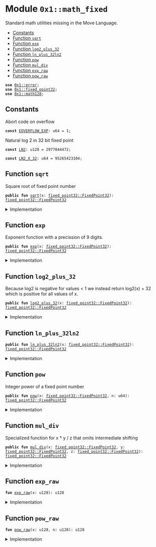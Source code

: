 
<a id="0x1_math_fixed"></a>

# Module `0x1::math_fixed`

Standard math utilities missing in the Move Language.


-  [Constants](#@Constants_0)
-  [Function `sqrt`](#0x1_math_fixed_sqrt)
-  [Function `exp`](#0x1_math_fixed_exp)
-  [Function `log2_plus_32`](#0x1_math_fixed_log2_plus_32)
-  [Function `ln_plus_32ln2`](#0x1_math_fixed_ln_plus_32ln2)
-  [Function `pow`](#0x1_math_fixed_pow)
-  [Function `mul_div`](#0x1_math_fixed_mul_div)
-  [Function `exp_raw`](#0x1_math_fixed_exp_raw)
-  [Function `pow_raw`](#0x1_math_fixed_pow_raw)


<pre><code><b>use</b> <a href="../../move-stdlib/doc/error.md#0x1_error">0x1::error</a>;
<b>use</b> <a href="../../move-stdlib/doc/fixed_point32.md#0x1_fixed_point32">0x1::fixed_point32</a>;
<b>use</b> <a href="math128.md#0x1_math128">0x1::math128</a>;
</code></pre>



<a id="@Constants_0"></a>

## Constants


<a id="0x1_math_fixed_EOVERFLOW_EXP"></a>

Abort code on overflow


<pre><code><b>const</b> <a href="math_fixed.md#0x1_math_fixed_EOVERFLOW_EXP">EOVERFLOW_EXP</a>: u64 = 1;
</code></pre>



<a id="0x1_math_fixed_LN2"></a>

Natural log 2 in 32 bit fixed point


<pre><code><b>const</b> <a href="math_fixed.md#0x1_math_fixed_LN2">LN2</a>: u128 = 2977044472;
</code></pre>



<a id="0x1_math_fixed_LN2_X_32"></a>



<pre><code><b>const</b> <a href="math_fixed.md#0x1_math_fixed_LN2_X_32">LN2_X_32</a>: u64 = 95265423104;
</code></pre>



<a id="0x1_math_fixed_sqrt"></a>

## Function `sqrt`

Square root of fixed point number


<pre><code><b>public</b> <b>fun</b> <a href="math_fixed.md#0x1_math_fixed_sqrt">sqrt</a>(x: <a href="../../move-stdlib/doc/fixed_point32.md#0x1_fixed_point32_FixedPoint32">fixed_point32::FixedPoint32</a>): <a href="../../move-stdlib/doc/fixed_point32.md#0x1_fixed_point32_FixedPoint32">fixed_point32::FixedPoint32</a>
</code></pre>



<details>
<summary>Implementation</summary>


<pre><code><b>public</b> <b>fun</b> <a href="math_fixed.md#0x1_math_fixed_sqrt">sqrt</a>(x: FixedPoint32): FixedPoint32 {
    <b>let</b> y = (x.get_raw_value() <b>as</b> u128);
    <a href="../../move-stdlib/doc/fixed_point32.md#0x1_fixed_point32_create_from_raw_value">fixed_point32::create_from_raw_value</a>((<a href="math128.md#0x1_math128_sqrt">math128::sqrt</a>(y &lt;&lt; 32) <b>as</b> u64))
}
</code></pre>



</details>

<a id="0x1_math_fixed_exp"></a>

## Function `exp`

Exponent function with a precission of 9 digits.


<pre><code><b>public</b> <b>fun</b> <a href="math_fixed.md#0x1_math_fixed_exp">exp</a>(x: <a href="../../move-stdlib/doc/fixed_point32.md#0x1_fixed_point32_FixedPoint32">fixed_point32::FixedPoint32</a>): <a href="../../move-stdlib/doc/fixed_point32.md#0x1_fixed_point32_FixedPoint32">fixed_point32::FixedPoint32</a>
</code></pre>



<details>
<summary>Implementation</summary>


<pre><code><b>public</b> <b>fun</b> <a href="math_fixed.md#0x1_math_fixed_exp">exp</a>(x: FixedPoint32): FixedPoint32 {
    <b>let</b> raw_value = (x.get_raw_value() <b>as</b> u128);
    <a href="../../move-stdlib/doc/fixed_point32.md#0x1_fixed_point32_create_from_raw_value">fixed_point32::create_from_raw_value</a>((<a href="math_fixed.md#0x1_math_fixed_exp_raw">exp_raw</a>(raw_value) <b>as</b> u64))
}
</code></pre>



</details>

<a id="0x1_math_fixed_log2_plus_32"></a>

## Function `log2_plus_32`

Because log2 is negative for values < 1 we instead return log2(x) + 32 which
is positive for all values of x.


<pre><code><b>public</b> <b>fun</b> <a href="math_fixed.md#0x1_math_fixed_log2_plus_32">log2_plus_32</a>(x: <a href="../../move-stdlib/doc/fixed_point32.md#0x1_fixed_point32_FixedPoint32">fixed_point32::FixedPoint32</a>): <a href="../../move-stdlib/doc/fixed_point32.md#0x1_fixed_point32_FixedPoint32">fixed_point32::FixedPoint32</a>
</code></pre>



<details>
<summary>Implementation</summary>


<pre><code><b>public</b> <b>fun</b> <a href="math_fixed.md#0x1_math_fixed_log2_plus_32">log2_plus_32</a>(x: FixedPoint32): FixedPoint32 {
    <b>let</b> raw_value = (x.get_raw_value() <b>as</b> u128);
    <a href="math128.md#0x1_math128_log2">math128::log2</a>(raw_value)
}
</code></pre>



</details>

<a id="0x1_math_fixed_ln_plus_32ln2"></a>

## Function `ln_plus_32ln2`



<pre><code><b>public</b> <b>fun</b> <a href="math_fixed.md#0x1_math_fixed_ln_plus_32ln2">ln_plus_32ln2</a>(x: <a href="../../move-stdlib/doc/fixed_point32.md#0x1_fixed_point32_FixedPoint32">fixed_point32::FixedPoint32</a>): <a href="../../move-stdlib/doc/fixed_point32.md#0x1_fixed_point32_FixedPoint32">fixed_point32::FixedPoint32</a>
</code></pre>



<details>
<summary>Implementation</summary>


<pre><code><b>public</b> <b>fun</b> <a href="math_fixed.md#0x1_math_fixed_ln_plus_32ln2">ln_plus_32ln2</a>(x: FixedPoint32): FixedPoint32 {
    <b>let</b> raw_value = (x.get_raw_value() <b>as</b> u128);
    <b>let</b> x = (<a href="math128.md#0x1_math128_log2">math128::log2</a>(raw_value).get_raw_value() <b>as</b> u128);
    <a href="../../move-stdlib/doc/fixed_point32.md#0x1_fixed_point32_create_from_raw_value">fixed_point32::create_from_raw_value</a>((x * <a href="math_fixed.md#0x1_math_fixed_LN2">LN2</a> &gt;&gt; 32 <b>as</b> u64))
}
</code></pre>



</details>

<a id="0x1_math_fixed_pow"></a>

## Function `pow`

Integer power of a fixed point number


<pre><code><b>public</b> <b>fun</b> <a href="math_fixed.md#0x1_math_fixed_pow">pow</a>(x: <a href="../../move-stdlib/doc/fixed_point32.md#0x1_fixed_point32_FixedPoint32">fixed_point32::FixedPoint32</a>, n: u64): <a href="../../move-stdlib/doc/fixed_point32.md#0x1_fixed_point32_FixedPoint32">fixed_point32::FixedPoint32</a>
</code></pre>



<details>
<summary>Implementation</summary>


<pre><code><b>public</b> <b>fun</b> <a href="math_fixed.md#0x1_math_fixed_pow">pow</a>(x: FixedPoint32, n: u64): FixedPoint32 {
    <b>let</b> raw_value = (x.get_raw_value() <b>as</b> u128);
    <a href="../../move-stdlib/doc/fixed_point32.md#0x1_fixed_point32_create_from_raw_value">fixed_point32::create_from_raw_value</a>((<a href="math_fixed.md#0x1_math_fixed_pow_raw">pow_raw</a>(raw_value, (n <b>as</b> u128)) <b>as</b> u64))
}
</code></pre>



</details>

<a id="0x1_math_fixed_mul_div"></a>

## Function `mul_div`

Specialized function for x * y / z that omits intermediate shifting


<pre><code><b>public</b> <b>fun</b> <a href="math_fixed.md#0x1_math_fixed_mul_div">mul_div</a>(x: <a href="../../move-stdlib/doc/fixed_point32.md#0x1_fixed_point32_FixedPoint32">fixed_point32::FixedPoint32</a>, y: <a href="../../move-stdlib/doc/fixed_point32.md#0x1_fixed_point32_FixedPoint32">fixed_point32::FixedPoint32</a>, z: <a href="../../move-stdlib/doc/fixed_point32.md#0x1_fixed_point32_FixedPoint32">fixed_point32::FixedPoint32</a>): <a href="../../move-stdlib/doc/fixed_point32.md#0x1_fixed_point32_FixedPoint32">fixed_point32::FixedPoint32</a>
</code></pre>



<details>
<summary>Implementation</summary>


<pre><code><b>public</b> <b>fun</b> <a href="math_fixed.md#0x1_math_fixed_mul_div">mul_div</a>(x: FixedPoint32, y: FixedPoint32, z: FixedPoint32): FixedPoint32 {
    <b>let</b> a = x.get_raw_value();
    <b>let</b> b = y.get_raw_value();
    <b>let</b> c = z.get_raw_value();
    <a href="../../move-stdlib/doc/fixed_point32.md#0x1_fixed_point32_create_from_raw_value">fixed_point32::create_from_raw_value</a> (<a href="math64.md#0x1_math64_mul_div">math64::mul_div</a>(a, b, c))
}
</code></pre>



</details>

<a id="0x1_math_fixed_exp_raw"></a>

## Function `exp_raw`



<pre><code><b>fun</b> <a href="math_fixed.md#0x1_math_fixed_exp_raw">exp_raw</a>(x: u128): u128
</code></pre>



<details>
<summary>Implementation</summary>


<pre><code><b>fun</b> <a href="math_fixed.md#0x1_math_fixed_exp_raw">exp_raw</a>(x: u128): u128 {
    // <a href="math_fixed.md#0x1_math_fixed_exp">exp</a>(x / 2^32) = 2^(x / (2^32 * ln(2))) = 2^(floor(x / (2^32 * ln(2))) + frac(x / (2^32 * ln(2))))
    <b>let</b> shift_long = x / <a href="math_fixed.md#0x1_math_fixed_LN2">LN2</a>;
    <b>assert</b>!(shift_long &lt;= 31, std::error::invalid_state(<a href="math_fixed.md#0x1_math_fixed_EOVERFLOW_EXP">EOVERFLOW_EXP</a>));
    <b>let</b> shift = (shift_long <b>as</b> u8);
    <b>let</b> remainder = x % <a href="math_fixed.md#0x1_math_fixed_LN2">LN2</a>;
    // At this point we want <b>to</b> calculate 2^(remainder / ln2) &lt;&lt; shift
    // ln2 = 595528 * 4999 which means
    <b>let</b> bigfactor = 595528;
    <b>let</b> exponent = remainder / bigfactor;
    <b>let</b> x = remainder % bigfactor;
    // 2^(remainder / ln2) = (2^(1/4999))^exponent * <a href="math_fixed.md#0x1_math_fixed_exp">exp</a>(x / 2^32)
    <b>let</b> roottwo = 4295562865;  // fixed point representation of 2^(1/4999)
    // This <b>has</b> an <a href="../../move-stdlib/doc/error.md#0x1_error">error</a> of 5000 / 4 10^9 roughly 6 digits of precission
    <b>let</b> power = <a href="math_fixed.md#0x1_math_fixed_pow_raw">pow_raw</a>(roottwo, exponent);
    <b>let</b> eps_correction = 1241009291;
    power += ((power * eps_correction * exponent) &gt;&gt; 64);
    // x is fixed point number smaller than 595528/2^32 &lt; 0.00014 so we need only 2 tayler steps
    // <b>to</b> get the 6 digits of precission
    <b>let</b> taylor1 = (power * x) &gt;&gt; (32 - shift);
    <b>let</b> taylor2 = (taylor1 * x) &gt;&gt; 32;
    <b>let</b> taylor3 = (taylor2 * x) &gt;&gt; 32;
    (power &lt;&lt; shift) + taylor1 + taylor2 / 2 + taylor3 / 6
}
</code></pre>



</details>

<a id="0x1_math_fixed_pow_raw"></a>

## Function `pow_raw`



<pre><code><b>fun</b> <a href="math_fixed.md#0x1_math_fixed_pow_raw">pow_raw</a>(x: u128, n: u128): u128
</code></pre>



<details>
<summary>Implementation</summary>


<pre><code><b>fun</b> <a href="math_fixed.md#0x1_math_fixed_pow_raw">pow_raw</a>(x: u128, n: u128): u128 {
    <b>let</b> res: u256 = 1 &lt;&lt; 64;
    x &lt;&lt;= 32;
    <b>while</b> (n != 0) {
        <b>if</b> (n & 1 != 0) {
            res = (res * (x <b>as</b> u256)) &gt;&gt; 64;
        };
        n &gt;&gt;= 1;
        x = ((((x <b>as</b> u256) * (x <b>as</b> u256)) &gt;&gt; 64) <b>as</b> u128);
    };
    ((res &gt;&gt; 32) <b>as</b> u128)
}
</code></pre>



</details>


[move-book]: https://docs.libra2.org/move/book/SUMMARY
